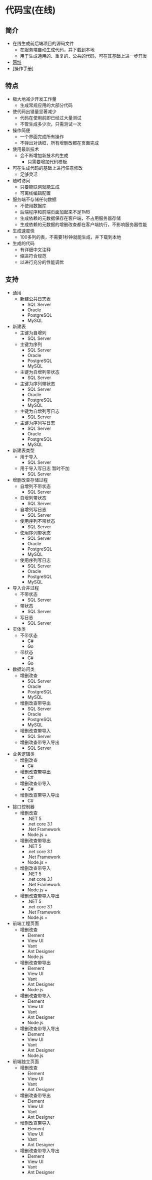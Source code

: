 # 代码宝(在线)
## 简介
+ 在线生成前后端项目的源码文件
    + 在服务端自动生成代码，并下载到本地
    + 用于生成通用的、重复的、公共的代码，可在其基础上进一步开发
+ [网址](http://www.yangxueliang.top/generate/)
+ [操作手册]
## 特点
+ 极大地减少开发工作量
    + 生成常规应用的大部分代码
+ 使代码出错量显著减少
    + 代码在使用前即已经过大量测试
    + 不管生成多少次，只需测试一次
+ 操作简便
    + 一个界面完成所有操作
    + 不弹出对话框，所有增删改都在页面完成
+ 使用最新技术
    + 会不断增加新技术的生成
        + 只需要增加代码模板
+ 可在生成代码的基础上进行任意修改
    + 足够灵活
+ 随时访问
    + 只要能联网就能生成
    + 可离线编辑配置 
+ 服务端不存储任何数据
    + 不使用数据库
    + 后端程序和前端页面加起来不足1MB
    + 生成依赖的元数据保存在客户端，不占用服务器存储
    + 生成依赖的元数据的增删改查都在客户端执行，不影响服务器性能
+ 生成速度快
    + 100多列的表，不需要1秒钟就能生成，并下载到本地
+ 生成的代码
    + 有详细中文注释
    + 缩进符合规范
    + 以进行充分的性能调优
## 支持
+ 通用
    + 新建公共日志表
        + SQL Server
        + Oracle
        + PostgreSQL
        + MySQL        
+ 新建表
    + 主键为自增列
        + SQL Server
    + 主键为序列
        + SQL Server
        + Oracle
        + PostgreSQL
        + MySQL
    + 主键为自增列带状态
        + SQL Server
    + 主键为序列带状态
        + SQL Server
        + Oracle
        + PostgreSQL
        + MySQL
    + 主键为自增列写日志
        + SQL Server
    + 主键为序列写日志
        + SQL Server
        + Oracle
        + PostgreSQL
        + MySQL
+ 新建表类型
    + 用于导入
        + SQL Server
    + 用于导入写日志 暂时不加
        + SQL Server
+ 增删改查存储过程
    + 自增列不带状态
        + SQL Server
    + 自增列带状态
        + SQL Server
    + 自增列写日志
        + SQL Server
    + 使用序列不带状态
        + SQL Server
    + 使用序列带状态
        + SQL Server
        + Oracle
        + PostgreSQL
        + MySQL
    + 使用序列写日志
        + SQL Server
        + Oracle
        + PostgreSQL
        + MySQL
+ 导入合并过程
    + 不带状态
        + SQL Server
    + 带状态
        + SQL Server
    + 写日志
        + SQL Server
+ 实体类
    + 不带状态
        + C#
        + Go
    + 带状态
        + C#
        + Go
+ 数据访问类
    + 增删改查
        + SQL Server
        + Oracle
        + PostgreSQL
        + MySQL
    + 增删改查带导出
        + SQL Server
        + Oracle
        + PostgreSQL
        + MySQL
    + 增删改查带导入
        + SQL Server
    + 增删改查带导入导出
        + SQL Server
+ 业务逻辑类
    + 增删改查
        + C#
    + 增删改查带导出
        + C#
    + 增删改查带导入
        + C#
    + 增删改查带导入导出
        + C#
+ 接口控制器
    + 增删改查
        + .NET 5
        + .net core 3.1
        + .Net Framework
        + Node.js +
    + 增删改查带导出
        + .NET 5
        + .net core 3.1
        + .Net Framework
        + Node.js +
    + 增删改查带导入
        + .NET 5
        + .net core 3.1
        + .Net Framework
        + Node.js +
    + 增删改查带导入导出
        + .NET 5
        + .net core 3.1
        + .Net Framework
        + Node.js +
+ 前端工程页面
    + 增删改查
        + Element
        + View UI
        + Vant
        + Ant Designer
        + Node.js
    + 增删改查带导出
        + Element
        + View UI
        + Vant
        + Ant Designer
        + Node.js
    + 增删改查带导入
        + Element
        + View UI
        + Vant
        + Ant Designer
        + Node.js
    + 增删改查带导入导出
        + Element
        + View UI
        + Vant
        + Ant Designer
        + Node.js
+ 前端独立页面
    + 增删改查
        + Element
        + View UI
        + Vant
        + Ant Designer
    + 增删改查带导出
        + Element
        + View UI
        + Vant
        + Ant Designer
    + 增删改查带导入
        + Element
        + View UI
        + Vant
        + Ant Designer
    + 增删改查带导入导出
        + Element
        + View UI
        + Vant
        + Ant Designer
